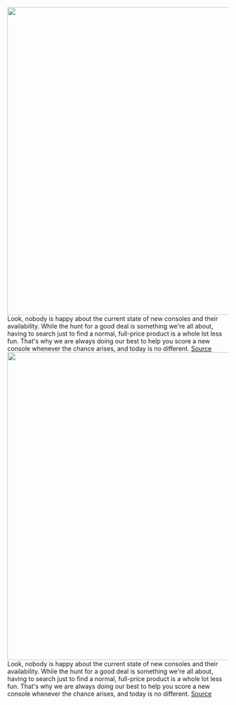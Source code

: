 <img src='https://cdn.vox-cdn.com/thumbor/-iVJMbm6yFznuQjJuIAaFszO0kQ=/0x0:2040x1360/1200x800/filters:focal(857x517:1183x843)/cdn.vox-cdn.com/uploads/chorus_image/image/70280625/acastro_210511_1777_psRestock_0004.0.jpg' width='700px' /><br/>
Look, nobody is happy about the current state of new consoles and their availability. While the hunt for a good deal is something we're all about, having to search just to find a normal, full-price product is a whole lot less fun. That's why we are always doing our best to help you score a new console whenever the chance arises, and today is no different.
<a href='https://www.theverge.com/2021/12/16/22820987/playstation-5-xbox-series-x-console-restock-target-stock-check-availability'> Source <a/><img src='https://cdn.vox-cdn.com/thumbor/-iVJMbm6yFznuQjJuIAaFszO0kQ=/0x0:2040x1360/1200x800/filters:focal(857x517:1183x843)/cdn.vox-cdn.com/uploads/chorus_image/image/70280625/acastro_210511_1777_psRestock_0004.0.jpg' width='700px' /><br/>
Look, nobody is happy about the current state of new consoles and their availability. While the hunt for a good deal is something we're all about, having to search just to find a normal, full-price product is a whole lot less fun. That's why we are always doing our best to help you score a new console whenever the chance arises, and today is no different.
<a href='https://www.theverge.com/2021/12/16/22820987/playstation-5-xbox-series-x-console-restock-target-stock-check-availability'> Source <a/>